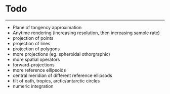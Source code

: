 # Todo
---
* Plane of tangency approximation
* Anytime rendering (increasing resolution, then increasing sample rate)
* projection of points
* projection of lines
* projection of polygons
* more projections (eg. spheroidal othorgraphic)
* more spatial operators
* forward-projections
* more reference ellipsoids
* central meridian of different reference ellipsods
* tilt of eath, tropics, arctic/antarctic circles
* numeric integration
